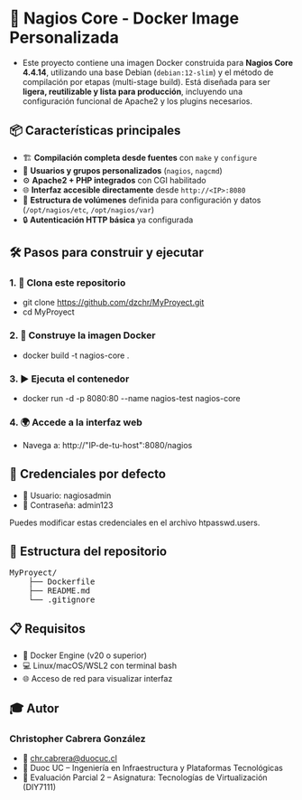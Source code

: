 # 🚀 Nagios Core - Docker Image Personalizada

- Este proyecto contiene una imagen Docker construida para **Nagios Core 4.4.14**, utilizando una base Debian (`debian:12-slim`) y el método de compilación por etapas (multi-stage build). Está diseñada para ser **ligera, reutilizable y lista para producción**, incluyendo una configuración funcional de Apache2 y los plugins necesarios.

## 📦 Características principales

- 🏗️ **Compilación completa desde fuentes** con `make` y `configure`
- 👤 **Usuarios y grupos personalizados** (`nagios`, `nagcmd`)
- ⚙️ **Apache2 + PHP integrados** con CGI habilitado
- 🌐 **Interfaz accesible directamente** desde `http://<IP>:8080`
- 📂 **Estructura de volúmenes** definida para configuración y datos (`/opt/nagios/etc`, `/opt/nagios/var`)
- 🔒 **Autenticación HTTP básica** ya configurada

## 🛠️ Pasos para construir y ejecutar

### 1. 🔁 Clona este repositorio
- git clone https://github.com/dzchr/MyProyect.git
- cd MyProyect

### 2. 🧱 Construye la imagen Docker
- docker build -t nagios-core .

### 3. ▶️ Ejecuta el contenedor
- docker run -d -p 8080:80 --name nagios-test nagios-core

### 4. 🌍 Accede a la interfaz web
- Navega a: http://"IP-de-tu-host":8080/nagios

## 🔐 Credenciales por defecto

- 👤 Usuario: nagiosadmin
- 🔑 Contraseña: admin123

Puedes modificar estas credenciales en el archivo htpasswd.users.

## 📁 Estructura del repositorio
<pre>
MyProyect/
    ├── Dockerfile
    ├── README.md
    └── .gitignore
</pre>

## 📋 Requisitos

- 🐳 Docker Engine (v20 o superior)
- 💻 Linux/macOS/WSL2 con terminal bash
- 🌐 Acceso de red para visualizar interfaz

## 🎓 Autor
### Christopher Cabrera González
- 📧 chr.cabrera@duocuc.cl
- 📘 Duoc UC – Ingeniería en Infraestructura y Plataformas Tecnológicas
- 🧪 Evaluación Parcial 2 – Asignatura: Tecnologías de Virtualización (DIY7111)
